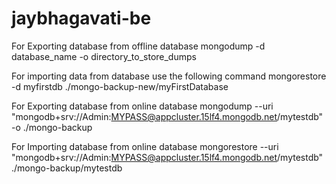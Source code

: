 # jaybhagavati-be

For Exporting database from offline database
mongodump -d database_name -o directory_to_store_dumps

For importing data from database use the following command mongorestore -d myfirstdb ./mongo-backup-new/myFirstDatabase


For Exporting database from online database
mongodump --uri "mongodb+srv://Admin:MYPASS@appcluster.15lf4.mongodb.net/mytestdb" -o ./mongo-backup

For Importing database from online database
mongorestore --uri "mongodb+srv://Admin:MYPASS@appcluster.15lf4.mongodb.net/mytestdb" ./mongo-backup/mytestdb
